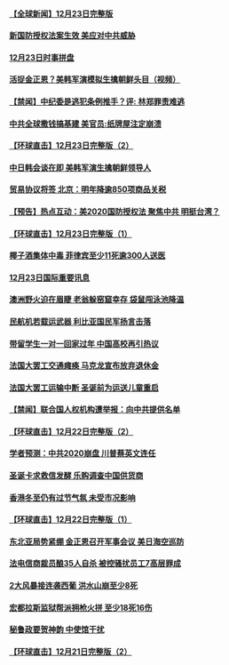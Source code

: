#### [【全球新闻】12月23日完整版](../pages/prog202/a102736260.md) 
#### [新国防授权法案生效 美应对中共威胁](../pages/prog202/a102736154.md) 
#### [12月23日时事拼盘](../pages/prog202/a102736133.md) 
#### [活捉金正恩？美韩军演模拟生擒朝鲜头目（视频）](../pages/prog202/a102736086.md) 
#### [【禁闻】中纪委是逃犯条例推手？评: 林郑罪责难逃](../pages/prog202/a102736078.md) 
#### [中共全球撒钱搞基建 美官员:纸牌屋注定崩溃](../pages/prog202/a102736047.md) 
#### [【环球直击】12月23日完整版（2）](../pages/prog202/a102736020.md) 
#### [中日韩会谈在即 美韩军演生擒朝鲜领导人](../pages/prog202/a102735970.md) 
#### [贸易协议将签 北京：明年降逾850项商品关税](../pages/prog202/a102735942.md) 
#### [【预告】热点互动：美2020国防授权法 聚焦中共  明挺台湾？](../pages/prog202/a102735910.md) 
#### [【环球直击】12月23日完整版（1）](../pages/prog202/a102735845.md) 
#### [椰子酒集体中毒 菲律宾至少11死逾300人送医](../pages/prog202/a102735781.md) 
#### [12月23日国际重要讯息](../pages/prog202/a102735793.md) 
#### [澳洲野火迫在眉睫 老翁躲窑窟幸存 袋鼠闯泳池降温](../pages/prog202/a102735695.md) 
#### [民航机若载运武器 利比亚国民军扬言击落](../pages/prog202/a102735526.md) 
#### [带留学生一对一回家过年 中国高校再引热议](../pages/prog202/a102735500.md) 
#### [法国大罢工交通瘫痪 马克龙宣布放弃退休金](../pages/prog202/a102735448.md) 
#### [法国大罢工运输中断 圣诞前为运送儿童重启](../pages/prog202/a102735196.md) 
#### [【禁闻】联合国人权机构遭举报：向中共提供名单](../pages/prog202/a102735392.md) 
#### [【环球直击】12月22日完整版（2）](../pages/prog202/a102735370.md) 
#### [学者预测：中共2020崩盘 川普蔡英文连任](../pages/prog202/a102735354.md) 
#### [圣诞卡求救信发酵 乐购调查中国供货商](../pages/prog202/a102735337.md) 
#### [香港冬至仍有过节气氛 未受市况影响](../pages/prog202/a102735258.md) 
#### [【环球直击】12月22日完整版（1）](../pages/prog202/a102735239.md) 
#### [东北亚局势紧绷 金正恩召开军事会议 美日海空巡防](../pages/prog202/a102735150.md) 
#### [法电信商裁员酿35人自杀 被控骚扰员工7高层罪成](../pages/prog202/a102735125.md) 
#### [2大风暴接连袭西葡 洪水山崩至少8死](../pages/prog202/a102735066.md) 
#### [宏都拉斯监狱帮派拥枪火拼 至少18死16伤](../pages/prog202/a102735026.md) 
#### [秘鲁政要贺神韵 中使馆干扰](../pages/prog202/a102734954.md) 
#### [【环球直击】12月21日完整版（2）](../pages/prog202/a102734934.md) 
